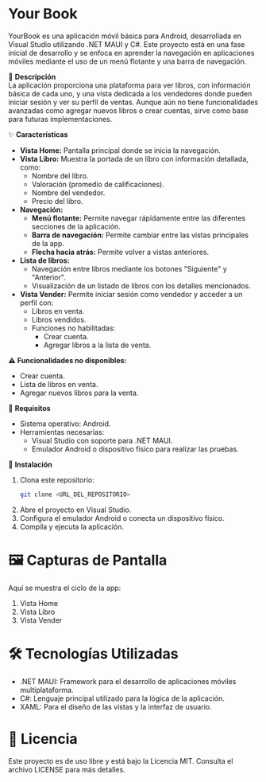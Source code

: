# Your Book

YourBook es una aplicación móvil básica para Android, desarrollada en Visual Studio utilizando .NET MAUI y C#. Este proyecto está en una fase inicial de desarrollo y se enfoca en aprender la navegación en aplicaciones móviles mediante el uso de un menú flotante y una barra de navegación.

📝 **Descripción**  
La aplicación proporciona una plataforma para ver libros, con información básica de cada uno, y una vista dedicada a los vendedores donde pueden iniciar sesión y ver su perfil de ventas. Aunque aún no tiene funcionalidades avanzadas como agregar nuevos libros o crear cuentas, sirve como base para futuras implementaciones.

✨ **Características**  
- **Vista Home:** Pantalla principal donde se inicia la navegación.
- **Vista Libro:** Muestra la portada de un libro con información detallada, como:
  - Nombre del libro.
  - Valoración (promedio de calificaciones).
  - Nombre del vendedor.
  - Precio del libro.
- **Navegación:**
  - **Menú flotante:** Permite navegar rápidamente entre las diferentes secciones de la aplicación.
  - **Barra de navegación:** Permite cambiar entre las vistas principales de la app.
  - **Flecha hacia atrás:** Permite volver a vistas anteriores.
- **Lista de libros:**
  - Navegación entre libros mediante los botones "Siguiente" y "Anterior".
  - Visualización de un listado de libros con los detalles mencionados.
- **Vista Vender:** Permite iniciar sesión como vendedor y acceder a un perfil con:
  - Libros en venta.
  - Libros vendidos.
  - Funciones no habilitadas:
    - Crear cuenta.
    - Agregar libros a la lista de venta.

⚠️ **Funcionalidades no disponibles:**  
- Crear cuenta.
- Lista de libros en venta.
- Agregar nuevos libros para la venta.

🚀 **Requisitos**  
- Sistema operativo: Android.
- Herramientas necesarias:
  - Visual Studio con soporte para .NET MAUI.
  - Emulador Android o dispositivo físico para realizar las pruebas.

📂 **Instalación**  
1. Clona este repositorio:
   ```bash
   git clone <URL_DEL_REPOSITORIO>
2. Abre el proyecto en Visual Studio.
3. Configura el emulador Android o conecta un dispositivo físico.
4. Compila y ejecuta la aplicación.
   
# 🖼️ Capturas de Pantalla
Aquí se muestra el ciclo de la app:

1. Vista Home
2. Vista Libro
3. Vista Vender

# 🛠️ Tecnologías Utilizadas

- .NET MAUI: Framework para el desarrollo de aplicaciones móviles multiplataforma.
- C#: Lenguaje principal utilizado para la lógica de la aplicación.
- XAML: Para el diseño de las vistas y la interfaz de usuario.
  
# 📜 Licencia
Este proyecto es de uso libre y está bajo la Licencia MIT. Consulta el archivo LICENSE para más detalles.
